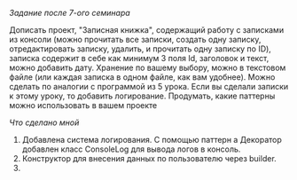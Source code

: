 *Задание после 7-ого семинара*

Дописать проект, "Записная книжка", содержащий работу с записками из консоли (можно прочитать все записки, 
создать одну записку, отредактировать записку, удалить, и прочитать одну записку по ID), 
записка содержит в себе как минимум 3 поля Id, заголовок и текст, можно добавить дату. 
Хранение по вашему выбору, можно в текстовом файле (или каждая записка в одном файле, как вам удобнее). 
Можно сделать по аналогии с программой из 5 урока. Если вы сделали записки к этому уроку, 
то добавить логирование.
Продумать, какие паттерны можно использовать в вашем проекте

*Что сделано мной*
1. Добавлена система логирования. С помощью паттерн а Декоратор добавлен класс ConsoleLog 
для вывода логов в консоль.
2. Конструктор для внесения данных по пользователю через builder.
3. 
